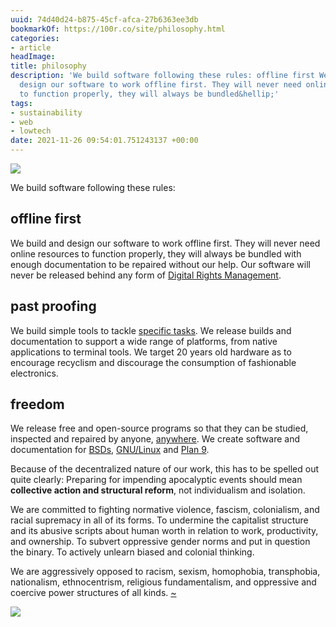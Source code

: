 ```yaml
---
uuid: 74d40d24-b875-45cf-afca-27b6363ee3db
bookmarkOf: https://100r.co/site/philosophy.html
categories:
- article
headImage:
title: philosophy
description: 'We build software following these rules: offline first We build and
  design our software to work offline first. They will never need online resources
  to function properly, they will always be bundled&hellip;'
tags:
- sustainability
- web
- lowtech
date: 2021-11-26 09:54:01.751243137 +00:00
---
```


![](../media/content/about/philosophy.jpg)

We build software following these rules:

offline first
-------------

We build and design our software to work offline first. They will never need online resources to function properly, they will always be bundled with enough documentation to be repaired without our help. Our software will never be released behind any form of [Digital Rights Management](https://en.wikipedia.org/wiki/Digital_rights_management).

past proofing
-------------

We build simple tools to tackle [specific tasks](https://brandur.org/small-sharp-tools). We release builds and documentation to support a wide range of platforms, from native applications to terminal tools. We target 20 years old hardware as to encourage recyclism and discourage the consumption of fashionable electronics.

freedom
-------

We release free and open-source programs so that they can be studied, inspected and repaired by anyone, [anywhere](mission.html). We create software and documentation for [BSDs](https://en.wikipedia.org/wiki/Berkeley_Software_Distribution), [GNU/Linux](https://en.wikipedia.org/wiki/Linux) and [Plan 9](https://en.wikipedia.org/wiki/Plan_9_from_Bell_Labs).

Because of the decentralized nature of our work, this has to be spelled out quite clearly: Preparing for impending apocalyptic events should mean **collective action and structural reform**, not individualism and isolation.

We are committed to fighting normative violence, fascism, colonialism, and racial supremacy in all of its forms. To undermine the capitalist structure and its abusive scripts about human worth in relation to work, productivity, and ownership. To subvert oppressive gender norms and put in question the binary. To actively unlearn biased and colonial thinking.

We are aggressively opposed to racism, sexism, homophobia, transphobia, nationalism, ethnocentrism, religious fundamentalism, and oppressive and coercive power structures of all kinds. [~](https://blood-and-dust.com/politics/)

![](../media/interface/nonazi.png)